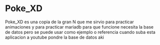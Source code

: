 # Poke_XD
Poke_XD es una copia de la gran N que me sirvio para practicar animaciones y para practicar mariadb para que funcione necesita la base de datos pero se puede usar como ejemplo o referencia cuando suba esta aplicacion a youtube pondre la base de datos aki
